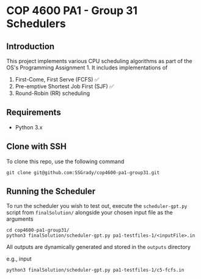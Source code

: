 # COP 4600 PA1 - Group 31 Schedulers

## Introduction
This project implements various CPU scheduling algorithms as part of the OS's Programming Assignment 1. It includes implementations of 
1. First-Come, First Serve (FCFS) ✅
2. Pre-emptive Shortest Job First (SJF) ✅ 
3. Round-Robin (RR) scheduling

## Requirements

- Python 3.x

## Clone with SSH
To clone this repo, use the following command
```
git clone git@github.com:SSGrady/cop4600-pa1-group31.git
```

## Running the Scheduler
To run the scheduler you wish to test out, execute the `scheduler-gpt.py` script from `finalSolution/` alongside your chosen input file as the arguments

```
cd cop4600-pa1-group31/
python3 finalSolution/scheduler-gpt.py pa1-testfiles-1/<inputFile>.in
```

All outputs are dynamically generated and stored in the `outputs` directory

e.g., input

```
python3 finalSolution/scheduler-gpt.py pa1-testfiles-1/c5-fcfs.in
```
